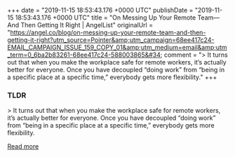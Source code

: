 +++
date = "2019-11-15 18:53:43.176 &#43;0000 UTC"
publishDate = "2019-11-15 18:53:43.176 &#43;0000 UTC"
title = &#34;On Messing Up Your Remote Team—And Then Getting It Right | AngelList&#34;
originalUrl = &#34;https://angel.co/blog/on-messing-up-your-remote-team-and-then-getting-it-right?utm_source=Pointer&amp;utm_campaign=68ee417c24-EMAIL_CAMPAIGN_ISSUE_159_COPY_01&amp;utm_medium=email&amp;utm_term=0_6ba2b83261-68ee417c24-588003865&#34;
comment = &#34;&gt; It turns out that when you make the workplace safe for remote workers, it’s actually better for everyone. Once you have decoupled “doing work” from “being in a specific place at a specific time,” everybody gets more flexibility.&#34;
+++

### TLDR

&gt; It turns out that when you make the workplace safe for remote workers, it’s actually better for everyone. Once you have decoupled “doing work” from “being in a specific place at a specific time,” everybody gets more flexibility.

[Read more](https://angel.co/blog/on-messing-up-your-remote-team-and-then-getting-it-right?utm_source=Pointer&amp;utm_campaign=68ee417c24-EMAIL_CAMPAIGN_ISSUE_159_COPY_01&amp;utm_medium=email&amp;utm_term=0_6ba2b83261-68ee417c24-588003865)

